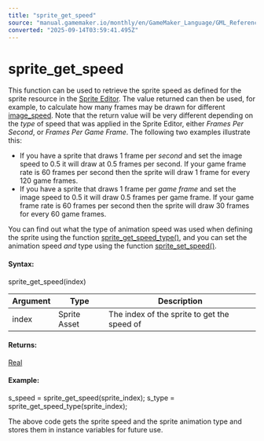 ```yaml
---
title: "sprite_get_speed"
source: "manual.gamemaker.io/monthly/en/GameMaker_Language/GML_Reference/Asset_Management/Sprites/Sprite_Information/sprite_get_speed.htm"
converted: "2025-09-14T03:59:41.495Z"
---
```


# sprite\_get\_speed

This function can be used to retrieve the sprite speed as defined for the sprite resource in the [Sprite Editor](../../../../../The_Asset_Editors/Sprites.md). The value returned can then be used, for example, to calculate how many frames may be drawn for different [image\_speed](../Sprite_Instance_Variables/image_speed.md). Note that the return value will be very different depending on the _type_ of speed that was applied in the Sprite Editor, either _Frames Per Second_, or _Frames Per Game Frame_. The following two examples illustrate this:

-   If you have a sprite that draws 1 frame per _second_ and set the image speed to 0.5 it will draw at 0.5 frames per second. If your game frame rate is 60 frames per second then the sprite will draw 1 frame for every 120 game frames.
-   If you have a sprite that draws 1 frame per _game frame_ and set the image speed to 0.5 it will draw 0.5 frames per game frame. If your game frame rate is 60 frames per second then the sprite will draw 30 frames for every 60 game frames.

You can find out what the type of animation speed was used when defining the sprite using the function [sprite\_get\_speed\_type()](sprite_get_speed_type.md), and you can set the animation speed _and_ type using the function [sprite\_set\_speed()](../Sprite_Manipulation/sprite_set_speed.md).

#### Syntax:

sprite\_get\_speed(index)

| Argument | Type | Description |
| --- | --- | --- |
| index | Sprite Asset | The index of the sprite to get the speed of |

#### Returns:

[Real](../../../../GML_Overview/Data_Types.md)

#### Example:

s\_speed = sprite\_get\_speed(sprite\_index);
s\_type = sprite\_get\_speed\_type(sprite\_index);

The above code gets the sprite speed and the sprite animation type and stores them in instance variables for future use.